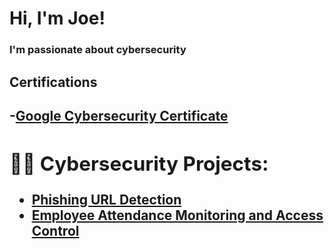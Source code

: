 <h1>Hi, I'm Joe!</h1>
<h3>I'm passionate about cybersecurity<h3>
 <h2> Certifications<h2>

-<b>[Google Cybersecurity Certificate](https://www.credly.com/badges/994b9bdc-e9e9-47bf-9fc4-d027c5b29855/public_url)<b>

<h2>👨‍💻 Cybersecurity Projects:</h2>

 <b></b>
  - [Phishing URL Detection](https://github.com/zekanyjozsef/Phishing-Detection)
  - [Employee Attendance Monitoring and Access Control](https://github.com/zekanyjozsef/Employee-Attendance-Monitoring-and-Access-Control)

